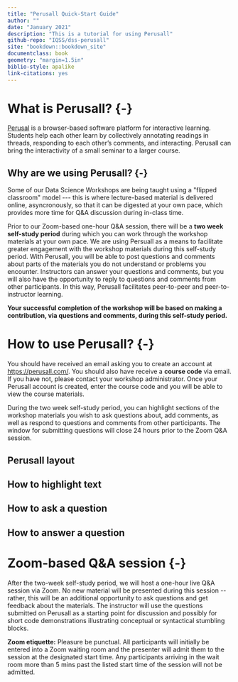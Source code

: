 ```yaml
---
title: "Perusall Quick-Start Guide"
author: ""
date: "January 2021"
description: "This is a tutorial for using Perusall"
github-repo: "IQSS/dss-perusall"
site: "bookdown::bookdown_site"
documentclass: book
geometry: "margin=1.5in"
biblio-style: apalike
link-citations: yes
---
```


# What is Perusall? {-}

[Perusal](https://perusall.com/) is a browser-based software platform for interactive learning. Students help each other learn by collectively annotating readings in threads, responding to each other’s comments, and interacting. Perusall can bring the interactivity of a small seminar to a larger course.


## Why are we using Perusall? {-}

Some of our Data Science Workshops are being taught using a "flipped classroom" model --- this is where lecture-based material is delivered online, asyncronously, so that it can be digested at your own pace, which provides more time for Q&A discussion during in-class time. 

Prior to our Zoom-based one-hour Q&A session, there will be a **two week self-study period** during which you can work through the workshop materials at your own pace. We are using Persuall as a means to facilitate greater engagement with the workshop materials during this self-study period. With Perusall, you will be able to post questions and comments about parts of the materials you do not understand or problems you encounter. Instructors can answer your questions and comments, but you will also have the opportunity to reply to questions and comments from other participants. In this way, Perusall facilitates peer-to-peer and peer-to-instructor learning.

**Your successful completion of the workshop will be based on making a contribution, via questions and comments, during this self-study period.**


# How to use Perusall? {-}

You should have received an email asking you to create an account at <https://perusall.com/>. You should also have receive a **course code** via email. If you have not, please contact your workshop administrator. Once your Perusall account is created, enter the course code and you will be able to view the course materials. 

During the two week self-study period, you can highlight sections of the workshop materials you wish to ask questions about, add comments, as well as respond to questions and comments from other participants. The window for submitting questions will close 24 hours prior to the Zoom Q&A session.

## Perusall layout


## How to highlight text


## How to ask a question


## How to answer a question


# Zoom-based Q&A session {-}

After the two-week self-study period, we will host a one-hour live Q&A session via Zoom. No new material will be presented during this session -- rather, this will be an additional opportunity to ask questions and get feedback about the materials. The instructor will use the questions submitted on Perusall as a starting point for discussion and possibly for short code demonstrations illustrating conceptual or syntactical stumbling blocks. 

**Zoom etiquette:** Pleasure be punctual. All participants will initially be entered into a Zoom waiting room and the presenter will admit them to the session at the designated start time. Any participants arriving in the wait room more than 5 mins past the listed start time of the session will not be admitted. 

